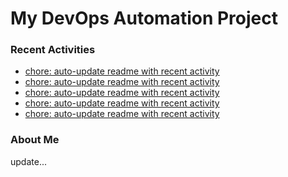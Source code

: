 # My DevOps Automation Project

### Recent Activities
<!-- activity:START -->
- [chore: auto-update readme with recent activity](https://github.com/kaigiii/mybowling-app/commit/8849a772d7dbb023ea4deb6fede34c97740bdcf3)
- [chore: auto-update readme with recent activity](https://github.com/kaigiii/mybowling-app/commit/de002b25bfc951e4a9c278f2816015add9a29b76)
- [chore: auto-update readme with recent activity](https://github.com/kaigiii/mybowling-app/commit/0cc66af93bad81da73595dd8f70e2676d010c560)
- [chore: auto-update readme with recent activity](https://github.com/kaigiii/mybowling-app/commit/85b15844857c635642ce7d8e8b5703eafe1f8b1c)
- [chore: auto-update readme with recent activity](https://github.com/kaigiii/mybowling-app/commit/5db14c168a83e0aada0276fcd2e928deaef17308)
<!-- activity:END -->

### About Me
<!-- MYLINKS:START -->
<!-- MYLINKS:END -->

update...
